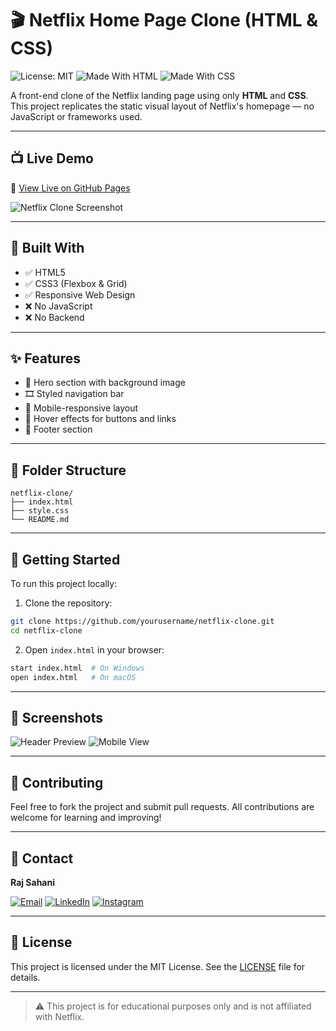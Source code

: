 
# 🎬 Netflix Home Page Clone (HTML & CSS)

![License: MIT](https://img.shields.io/badge/License-MIT-yellow.svg)
![Made With HTML](https://img.shields.io/badge/Made%20with-HTML5-orange?style=flat&logo=html5)
![Made With CSS](https://img.shields.io/badge/Made%20with-CSS3-blue?style=flat&logo=css3)

A front-end clone of the Netflix landing page using only **HTML** and **CSS**. This project replicates the static visual layout of Netflix's homepage — no JavaScript or frameworks used.

---

## 📺 Live Demo

🔗 [View Live on GitHub Pages](https://yourusername.github.io/netflix-clone)

![Netflix Clone Screenshot](https://your-screenshot-url.com/netflix-home.png)

---

## 🧰 Built With

- ✅ HTML5
- ✅ CSS3 (Flexbox & Grid)
- ✅ Responsive Web Design
- ❌ No JavaScript
- ❌ No Backend

---

## ✨ Features

- 🎥 Hero section with background image
- 🎞️ Styled navigation bar
- 📱 Mobile-responsive layout
- 🎨 Hover effects for buttons and links
- 📄 Footer section

---

## 📂 Folder Structure

```
netflix-clone/
├── index.html
├── style.css
└── README.md
```

---

## 🚀 Getting Started

To run this project locally:

1. Clone the repository:

```bash
git clone https://github.com/yourusername/netflix-clone.git
cd netflix-clone
```

2. Open `index.html` in your browser:

```bash
start index.html  # On Windows
open index.html   # On macOS
```

---

## 📸 Screenshots

![Header Preview](https://your-screenshot-url.com/netflix-header.png)
![Mobile View](https://your-screenshot-url.com/netflix-mobile.png)

---

## 🤝 Contributing

Feel free to fork the project and submit pull requests. All contributions are welcome for learning and improving!

---

## 📇 Contact

**Raj Sahani**

[![Email](https://img.shields.io/badge/Email-D14836?style=for-the-badge&logo=gmail&logoColor=white)](mailto:sahaniraj7267@gmail.com)
[![LinkedIn](https://img.shields.io/badge/LinkedIn-0A66C2?style=for-the-badge&logo=linkedin&logoColor=white)](https://www.linkedin.com/in/raj-sahani-35082335b)
[![Instagram](https://img.shields.io/badge/Instagram-E4405F?style=for-the-badge&logo=instagram&logoColor=white)](https://www.instagram.com/rajsahanii__/)

---

## 📄 License

This project is licensed under the MIT License. See the [LICENSE](LICENSE) file for details.

---

> ⚠️ This project is for educational purposes only and is not affiliated with Netflix.
